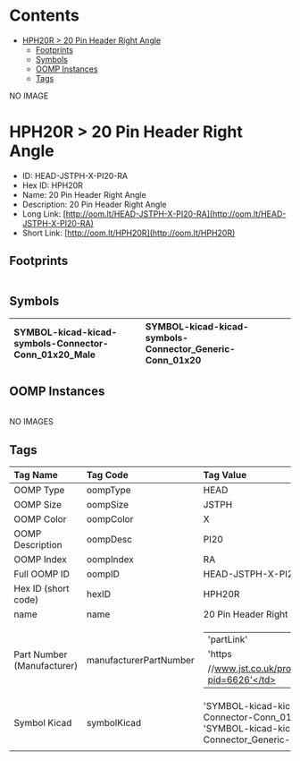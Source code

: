 



Contents
========

* [HPH20R > 20 Pin Header Right Angle](#hph20r--20-pin-header-right-angle)
	* [Footprints](#footprints)
	* [Symbols](#symbols)
	* [OOMP Instances](#oomp-instances)
	* [Tags](#tags)
  
NO IMAGE  
# HPH20R > 20 Pin Header Right Angle

- ID: HEAD-JSTPH-X-PI20-RA
- Hex ID: HPH20R
- Name: 20 Pin Header Right Angle
- Description: 20 Pin Header Right Angle
- Long Link: [http://oom.lt/HEAD-JSTPH-X-PI20-RA](http://oom.lt/HEAD-JSTPH-X-PI20-RA)
- Short Link: [http://oom.lt/HPH20R](http://oom.lt/HPH20R)

## Footprints
  

||||
| :--- | :--- | :--- |

## Symbols
  

|![]()<br>SYMBOL-kicad-kicad-symbols-Connector-Conn_01x20_Male|![]()<br>SYMBOL-kicad-kicad-symbols-Connector_Generic-Conn_01x20||
| :--- | :--- | :--- |

## OOMP Instances
  

||||
| :--- | :--- | :--- |
  
NO IMAGES  
## Tags
  

|Tag Name|Tag Code|Tag Value|
| :--- | :--- | :--- |
|OOMP Type|oompType|HEAD|
|OOMP Size|oompSize|JSTPH|
|OOMP Color|oompColor|X|
|OOMP Description|oompDesc|PI20|
|OOMP Index|oompIndex|RA|
|Full OOMP ID|oompID|HEAD-JSTPH-X-PI20-RA|
|Hex ID (short code)|hexID|HPH20R|
|name|name|20 Pin Header Right Angle|
|Part Number (Manufacturer)|manufacturerPartNumber|<table><tr><td>'partLink'</td></tr><tr><td> 'https</td></tr><tr><td>//www.jst.co.uk/productSeries.php?pid=6626'</td></tr></table>|
|Symbol Kicad|symbolKicad|'SYMBOL-kicad-kicad-symbols-Connector-Conn_01x20_Male', 'SYMBOL-kicad-kicad-symbols-Connector_Generic-Conn_01x20'|
||||

